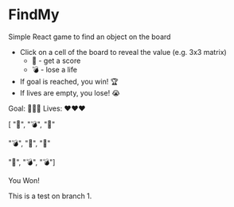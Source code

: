 # FindMy
Simple React game to find an object on the board

- Click on a cell of the board to reveal the value (e.g. 3x3 matrix)
    - 🍏 - get a score
    - 💣 - lose a life
- If goal is reached, you win! 🏆
- If lives are empty, you lose! 😭

Goal: 🍏🍏🍏
Lives: ❤️❤️❤️

[ "🍏", "💣", "🍏"
 
  "💣", "🍏", "🍏"

  "🍏", "💣", "💣"]
  
You Won!

This is a test on branch 1.

